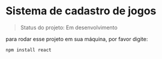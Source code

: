 <h1>Sistema de cadastro de jogos</h1>

>Status do projeto: Em desenvolvimento

para rodar esse projeto em sua máquina, por favor digite:

```
npm install react
```
